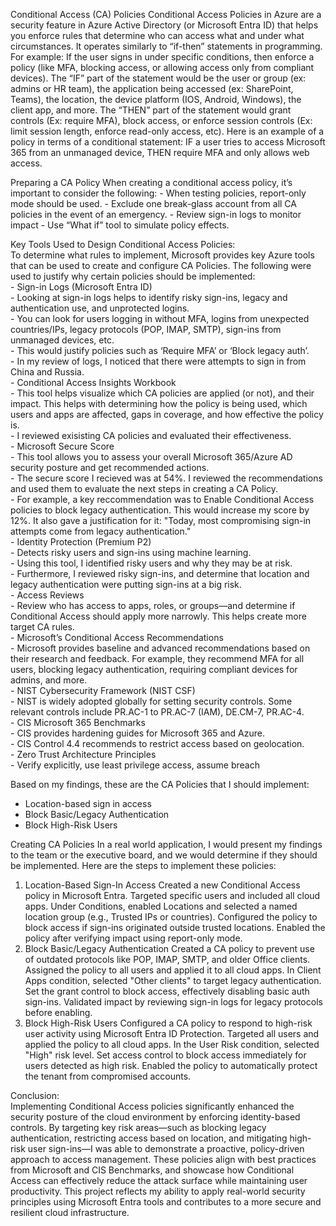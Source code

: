 Conditional Access (CA) Policies 
  Conditional Access Policies in Azure are a security feature in Azure Active Directory (or Microsoft Entra ID) that helps you enforce rules that determine who can access what and under what circumstances. 
  It operates similarly to “if-then” statements in programming. For example: If the user signs in under specific conditions, then enforce a policy (like MFA, blocking access, or allowing access only from compliant devices).
  The “IF” part of the statement would be the user or group (ex: admins or HR team), the application being accessed (ex: SharePoint, Teams), the location, the device platform (IOS, Android, Windows), the client app, and more. 
  The “THEN” part of the statement would grant controls (Ex: require MFA), block access, or enforce session controls (Ex: limit session length, enforce read-only access, etc). 
  Here is an example of a policy in terms of a conditional statement: IF a user tries to access Microsoft 365 from an unmanaged device, THEN require MFA and only allows web access. 

Preparing a CA Policy
  When creating a conditional access policy, it’s important to consider the following: 
    - When testing policies, report-only mode should be used. 
    - Exclude one break-glass account from all CA policies in the event of an emergency. 
    - Review sign-in logs to monitor impact 
    - Use “What if” tool to simulate policy effects. 

  Key Tools Used to Design Conditional Access Policies:  
    To determine what rules to implement, Microsoft provides key Azure tools that can be used to create and configure CA Policies.
    The following were used to justify why certain policies should be implemented:     
         - Sign-in Logs (Microsoft Entra ID)   
      - Looking at sign-in logs helps to identify risky sign-ins, legacy and authentication use, and unprotected logins.   
      - You can look for users logging in without MFA, logins from unexpected countries/IPs, legacy protocols (POP, IMAP, SMTP), sign-ins from unmanaged devices, etc.   
      - This would justify policies such as ‘Require MFA’ or ‘Block legacy auth’.   
      - In my review of logs, I noticed that there were attempts to sign in from China and Russia.  
    - Conditional Access Insights Workbook   
      - This tool helps visualize which CA policies are applied (or not), and their impact. This helps with determining how the policy is being used, which users and apps are affected, gaps in coverage, and how effective the policy is.   
      - I reviewed exisisting CA policies and evaluated their effectiveness.  
    - Microsoft Secure Score   
      - This tool allows you to assess your overall Microsoft 365/Azure AD security posture and get recommended actions.      
      - The secure score I recieved was at 54%. I reviewed the recommendations and used them to evaluate the next steps in creating a CA Policy.  
        - For example, a key reccommendation was to Enable Conditional Access policies to block legacy authentication. This would increase my score by 12%. It also gave a justification for it: "Today, most compromising sign-in attempts come from legacy authentication."  
    - Identity Protection (Premium P2)   
      - Detects risky users and sign-ins using machine learning.   
      - Using this tool, I identified risky users and why they may be at risk.  
      - Furthermore, I reviewed risky sign-ins, and determine that location and legacy authentication were putting sign-ins at a big risk.  
    - Access Reviews   
      - Review who has access to apps, roles, or groups—and determine if Conditional Access should apply more narrowly. This helps create more target CA rules.    
    - Microsoft’s Conditional Access Recommendations   
      - Microsoft provides baseline and advanced recommendations based on their research and feedback. For example, they recommend MFA for all users, blocking legacy authentication, requiring compliant devices for admins, and more.   
    - NIST Cybersecurity Framework (NIST CSF)   
      - NIST is widely adopted globally for setting security controls. Some relevant controls include PR.AC-1 to PR.AC-7 (IAM), DE.CM-7, PR.AC-4.   
    - CIS Microsoft 365 Benchmarks   
      - CIS provides hardening guides for Microsoft 365 and Azure.  
      - CIS Control 4.4 recommends to restrict access based on geolocation.  
    - Zero Trust Architecture Principles    
      - Verify explicitly, use least privilege access, assume breach   

Based on my findings, these are the CA Policies that I should implement:
  - Location-based sign in access
  - Block Basic/Legacy Authentication 
  - Block High-Risk Users

Creating CA Policies
  In a real world application, I would present my findings to the team or the executive board, and we would determine if they should be implemented. Here are the steps to implement these policies:
  1. Location-Based Sign-In Access
    Created a new Conditional Access policy in Microsoft Entra.
    Targeted specific users and included all cloud apps.
    Under Conditions, enabled Locations and selected a named location group (e.g., Trusted IPs or countries).
    Configured the policy to block access if sign-ins originated outside trusted locations.
    Enabled the policy after verifying impact using report-only mode.
2. Block Basic/Legacy Authentication
  Created a CA policy to prevent use of outdated protocols like POP, IMAP, SMTP, and older Office clients.
  Assigned the policy to all users and applied it to all cloud apps.
  In Client Apps condition, selected "Other clients" to target legacy authentication.
  Set the grant control to block access, effectively disabling basic auth sign-ins.
  Validated impact by reviewing sign-in logs for legacy protocols before enabling.
3. Block High-Risk Users
  Configured a CA policy to respond to high-risk user activity using Microsoft Entra ID Protection.
  Targeted all users and applied the policy to all cloud apps.
  In the User Risk condition, selected "High" risk level.
  Set access control to block access immediately for users detected as high risk.
  Enabled the policy to automatically protect the tenant from compromised accounts.

Conclusion:  
Implementing Conditional Access policies significantly enhanced the security posture of the cloud environment by enforcing identity-based controls. 
By targeting key risk areas—such as blocking legacy authentication, restricting access based on location, and mitigating high-risk user sign-ins—I was able to demonstrate a proactive, policy-driven approach to access management. 
These policies align with best practices from Microsoft and CIS Benchmarks, and showcase how Conditional Access can effectively reduce the attack surface while maintaining user productivity. 
This project reflects my ability to apply real-world security principles using Microsoft Entra tools and contributes to a more secure and resilient cloud infrastructure.
